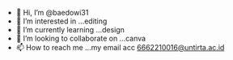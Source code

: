 - 👋 Hi, I’m @baedowi31
- 👀 I’m interested in ...editing
- 🌱 I’m currently learning ...design
- 💞️ I’m looking to collaborate on ...canva
- 📫 How to reach me ...my email acc 6662210016@untirta.ac.id

<!---
baedowi31/baedowi31 is a ✨ special ✨ repository because its `README.md` (this file) appears on your GitHub profile.
You can click the Preview link to take a look at your changes.
--->
